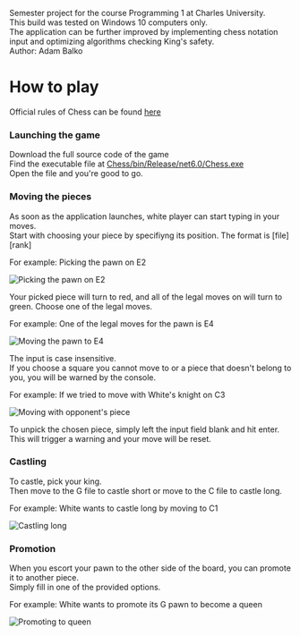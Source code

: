 Semester project for the course Programming 1 at Charles University.  
This build was tested on Windows 10 computers only.  
The application can be further improved by implementing chess notation input and optimizing algorithms checking King's safety.  
Author: Adam Balko  

# How to play

Official rules of Chess can be found [here](https://en.wikipedia.org/wiki/Rules_of_chess#:~:text=Each%20type%20of%20chess%20piece,replaces%20it%20on%20its%20square.)

### Launching the game

Download the full source code of the game  
Find the executable file at <ins>Chess/bin/Release/net6.0/Chess.exe</ins>  
Open the file and you're good to go.

### Moving the pieces

As soon as the application launches, white player can start typing in your moves.  
Start with choosing your piece by specifiyng its position. The format is [file][rank]  
  
  For example: Picking the pawn on E2
  
  ![Picking the pawn on E2](https://cdn.discordapp.com/attachments/481431046089605120/1074035889510035566/image.png)
  
Your picked piece will turn to red, and all of the legal moves on will turn to green. Choose one of the legal moves.  
  
  For example: One of the legal moves for the pawn is E4  
      
      
  ![Moving the pawn to E4](https://cdn.discordapp.com/attachments/481431046089605120/1074037542426513508/image.png)
  
The input is case insensitive.  
If you choose a square you cannot move to or a piece that doesn't belong to you, you will be warned by the console.

  For example: If we tried to move with White's knight on C3
    
    
  ![Moving with opponent's piece](https://cdn.discordapp.com/attachments/481431046089605120/1074039572964593764/image.png)
  
To unpick the chosen piece, simply left the input field blank and hit enter. This will trigger a warning and your move will be reset.

### Castling

To castle, pick your king.  
Then move to the G file to castle short or move to the C file to castle long.  
  
  For example: White wants to castle long by moving to C1
  
  ![Castling long](https://cdn.discordapp.com/attachments/481431046089605120/1074042312595869696/image.png)
  
### Promotion

When you escort your pawn to the other side of the board, you can promote it to another piece.  
Simply fill in one of the provided options.  

  For example: White wants to promote its G pawn to become a queen
  
  ![Promoting to queen](https://cdn.discordapp.com/attachments/481431046089605120/1074044747884273794/image.png)


